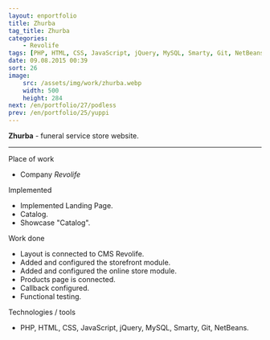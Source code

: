```yaml
---
layout: enportfolio
title: Zhurba
tag_title: Zhurba
categories:
    - Revolife
tags: [PHP, HTML, CSS, JavaScript, jQuery, MySQL, Smarty, Git, NetBeans]
date: 09.08.2015 00:39
sort: 26
image: 
    src: /assets/img/work/zhurba.webp 
    width: 500
    height: 284
next: /en/portfolio/27/podless
prev: /en/portfolio/25/yuppi
---
```


**Zhurba** - funeral service store website.

---

Place of work

* Company _Revolife_

Implemented

* Implemented Landing Page.
* Catalog.
* Showcase "Catalog".

Work done

* Layout is connected to CMS Revolife.
* Added and configured the storefront module.
* Added and configured the online store module.
* Products page is connected.
* Callback configured.
* Functional testing.

Technologies / tools

* PHP, HTML, CSS, JavaScript, jQuery, MySQL, Smarty, Git, NetBeans.
